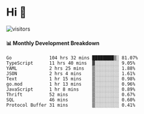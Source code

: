 # Hi 👋
 
![visitors](https://visitor-badge.glitch.me/badge?page_id=sorcererxw.sorcererx)

#### 📊 Monthly Development Breakdown

<!--START_SECTION:waka-->
```text
Go              104 hrs 32 mins ████████▒░ 81.07%
TypeScript      11 hrs 40 mins  ▓░░░░░░░░░ 9.05%
YAML            2 hrs 25 mins   ▒░░░░░░░░░ 1.88%
JSON            2 hrs 4 mins    ▒░░░░░░░░░ 1.61%
Text            1 hr 15 mins    ▒░░░░░░░░░ 0.98%
go.mod          1 hr 13 mins    ▒░░░░░░░░░ 0.96%
JavaScript      1 hr 8 mins     ▒░░░░░░░░░ 0.89%
Thrift          52 mins         ▒░░░░░░░░░ 0.67%
SQL             46 mins         ▒░░░░░░░░░ 0.60%
Protocol Buffer 31 mins         ▒░░░░░░░░░ 0.41%
```
<!--END_SECTION:waka-->
